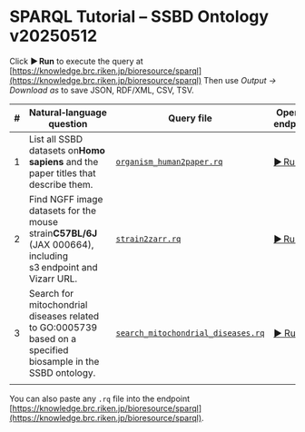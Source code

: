 # SPARQL Tutorial – SSBD Ontology v20250512

Click **▶︎ Run** to execute the query at
[https://knowledge.brc.riken.jp/bioresource/sparql](https://knowledge.brc.riken.jp/bioresource/sparql)
Then use *Output → Download as* to save JSON, RDF/XML, CSV, TSV.

| # | Natural‑language question                                                                                            | Query file                                          | Open in endpoint                                                                                                                                                                                                                                                                                                                                                                                                                                                                                                                                                                                                                                                                                                                                                                                                                                                                                                                                                                                                                                                                                                                                                                                                                                                                                                                                                                                                                                                 |
| - | --------------------------------------------------------------------------------------------------------------------- | --------------------------------------------------- | ---------------------------------------------------------------------------------------------------------------------------------------------------------------------------------------------------------------------------------------------------------------------------------------------------------------------------------------------------------------------------------------------------------------------------------------------------------------------------------------------------------------------------------------------------------------------------------------------------------------------------------------------------------------------------------------------------------------------------------------------------------------------------------------------------------------------------------------------------------------------------------------------------------------------------------------------------------------------------------------------------------------------------------------------------------------------------------------------------------------------------------------------------------------------------------------------------------------------------------------------------------------------------------------------------------------------------------------------------------------------------------------------------------------------------------------------------------------- |
| 1 | List all SSBD datasets on**Homo sapiens** and the paper titles that describe them.                             | [`organism_human2paper.rq`](organism_human2paper.rq) | [▶︎ Run](https://knowledge.brc.riken.jp/endpoint?query=PREFIX+ssbd%3A+%3Chttp%3A%2F%2Fssbd.riken.jp%2Fontology%2F%3E%0D%0APREFIX+rdfs%3A+%3Chttp%3A%2F%2Fwww.w3.org%2F2000%2F01%2Frdf-schema%23%3E%0D%0A%0D%0ASELECT+%3Fdataset+%3Ftitle+%3Fproject+%3Fpaper+%3FDOI+%3FPMID+%3FpaperInfo%0D%0AWHERE+%7B%0D%0A++%3Fbs+ssbd%3Ais_about_organism+%3Chttp%3A%2F%2Fpurl.obolibrary.org%2Fobo%2FNCBITaxon_9606%3E+.%0D%0A++%3Fdataset+ssbd%3Ahas_biosample_information+%3Fbs+%3B%0D%0A+++++++++++ssbd%3Ahas_dataset_title+%3Ftitle+.%0D%0A++OPTIONAL+%7B%0D%0A++++%3Fproject+ssbd%3Ahas_dataset_output+%3Fdataset+.%0D%0A++++OPTIONAL+%7B%0D%0A++++++%3Fproject+ssbd%3Ahas_project_publications+%3Fpaper+.%0D%0A++++++OPTIONAL+%7B%0D%0A++++++++%3Fpaper+ssbd%3Ahas_doi+%3FdoiLit+.%0D%0A++++++++BIND%28IRI%28CONCAT%28%22https%3A%2F%2Fdoi.org%2F%22%2C+STR%28%3FdoiLit%29%29%29+AS+%3FDOI%29%0D%0A++++++%7D%0D%0A++++++OPTIONAL+%7B%0D%0A++++++++%3Fpaper+ssbd%3Ahas_PMID+%3FpmidLit+.%0D%0A++++++++BIND%28IRI%28CONCAT%28%22https%3A%2F%2Fpubmed.ncbi.nlm.nih.gov%2F%22%2C+STR%28%3FpmidLit%29%2C+%22%2F%22%29%29+AS+%3FPMID%29%0D%0A++++++%7D%0D%0A++++++OPTIONAL+%7B+%3Fpaper+ssbd%3Ahas_paper_information+%3FpaperInfo+%7D%0D%0A++++%7D%0D%0A++%7D%0D%0A%7D%0D%0AORDER+BY+%3Fdataset%0D%0A) |
| 2 | Find NGFF image datasets for the mouse strain**C57BL/6J** (JAX 000664), including s3 endpoint and Vizarr URL. | [`strain2zarr.rq`](strain2zarr.rq)                   | [▶︎ Run](https://knowledge.brc.riken.jp/endpoint?query=PREFIX+ssbd%3A+%3Chttp%3A%2F%2Fssbd.riken.jp%2Fontology%2F%3E%0D%0APREFIX+rdfs%3A+%3Chttp%3A%2F%2Fwww.w3.org%2F2000%2F01%2Frdf-schema%23%3E%0D%0A%0D%0ASELECT%0D%0A++%3FstrainLabel%0D%0A++%3Fdataset%0D%0A++%3Fbs%0D%0A++%3Ftitle%0D%0A++%3FmethodIRI%0D%0A++%3FmethodLabel%0D%0A++%3Fzarr%0D%0A++%3Fvizarr%0D%0AWHERE+%7B%0D%0A++VALUES+%3FtargetStrain+%7B%0D%0A++++%3Chttps%3A%2F%2Fwww.jax.org%2Fstrain%2F000664%3E%0D%0A++++%3Chttps%3A%2F%2Fwww.jax.org%2Fstrain%2F000651%3E%0D%0A++%7D%0D%0A%0D%0A++%3FtargetStrain+rdfs%3Alabel+%3FstrainLabel_raw+.%0D%0A++BIND%28STR%28%3FstrainLabel_raw%29+AS+%3FstrainLabel%29%0D%0A%0D%0A++%3Fbs+ssbd%3Ais_about_strain+%3FtargetStrain+.%0D%0A%0D%0A++%3Fdataset+ssbd%3Ahas_biosample_information+%3Fbs+%3B%0D%0A+++++++++++ssbd%3Ahas_dataset_title+++++++++%3Ftitle+.%0D%0A%0D%0A++%3Fdataset+ssbd%3Ahas_imaging_method_total_info%2Fssbd%3Ahas_imaging_method_recorded_type+%3FmethodIRI+.%0D%0A%0D%0A++OPTIONAL+%7B%0D%0A++++%3FmethodIRI+rdfs%3Alabel+%3FmethodLabel_raw+.%0D%0A++++FILTER%28LANG%28%3FmethodLabel_raw%29%3D%22en%22+%7C%7C+LANG%28%3FmethodLabel_raw%29%3D%22%22%29%0D%0A++++BIND%28STR%28%3FmethodLabel_raw%29+AS+%3FmethodLabel%29%0D%0A++%7D%0D%0A%0D%0A++%3Fdataset+ssbd%3Ahas_ome_zarr_information+%3Fngff+.%0D%0A%0D%0A++%23+---+Vizarr+%E3%82%92%E5%BF%85%E9%A0%88%E3%81%AB%E3%81%99%E3%82%8B%E5%A0%B4%E5%90%88+---%0D%0A++%3Fngff+ssbd%3Ahas_vizarr_url+%3Fvizarr_raw+.%0D%0A++BIND%28IRI%28STR%28%3Fvizarr_raw%29%29+AS+%3Fvizarr%29%0D%0A%0D%0A++%23+---+Zarr+%E3%82%A8%E3%83%B3%E3%83%89%E3%83%9D%E3%82%A4%E3%83%B3%E3%83%88%E3%81%AF%E4%BB%BB%E6%84%8F+---%0D%0A++OPTIONAL+%7B%0D%0A++++%3Fngff+ssbd%3Ahas_s3_endpoint+%3Fzarr_raw+.%0D%0A++++BIND%28IRI%28STR%28%3Fzarr_raw%29%29+AS+%3Fzarr%29%0D%0A++%7D%0D%0A%7D%0D%0AORDER+BY+%3FstrainLabel+%3Fdataset%0D%0A) |
| 3 | Search for mitochondrial diseases related to GO:0005739 based on a specified biosample in the SSBD ontology. | [`search_mitochondrial_diseases.rq`](search_mitochondrial_diseases.rq) | [▶︎ Run](https://knowledge.brc.riken.jp/endpoint?query=PREFIX+ssbd%3A++++%3Chttp%3A%2F%2Fssbd.riken.jp%2Fontology%2F%3E%0D%0APREFIX+obo%3A+++++%3Chttp%3A%2F%2Fpurl.obolibrary.org%2Fobo%2F%3E%0D%0APREFIX+ro%3A++++++%3Chttp%3A%2F%2Fpurl.obolibrary.org%2Fobo%2FRO_%3E%0D%0APREFIX+owl%3A+++++%3Chttp%3A%2F%2Fwww.w3.org%2F2002%2F07%2Fowl%23%3E%0D%0APREFIX+rdf%3A+++++%3Chttp%3A%2F%2Fwww.w3.org%2F1999%2F02%2F22-rdf-syntax-ns%23%3E%0D%0APREFIX+rdfs%3A++++%3Chttp%3A%2F%2Fwww.w3.org%2F2000%2F01%2Frdf-schema%23%3E%0D%0APREFIX+oboInOwl%3A%3Chttp%3A%2F%2Fwww.geneontology.org%2Fformats%2FoboInOwl%23%3E%0D%0A%0D%0ASELECT+DISTINCT%0D%0A++%3FdiseaseIRI%0D%0A++%3FdiseaseLabel+++%23+English-only+%28or+no-lang%29+label%0D%0A++%3FGOccURI%0D%0A++%3FGOccLabel++++++%23+English-only+%28or+no-lang%29+label%0D%0A++%3FdbXref%0D%0AWHERE+%7B%0D%0A++ssbd%3Assbd-biosample-163-Fig4A_STED_mitochondial_HBSS3h%0D%0A++++++++ssbd%3Ais_about_GO_cc+%3FGOccURI+.%0D%0A%0D%0A++FILTER%28%3FGOccURI+%3D+obo%3AGO_0005739%29%0D%0A%0D%0A++%7B%0D%0A++++%3FdiseaseIRI+owl%3AequivalentClass+%3Fec+.%0D%0A++++%3Fec+owl%3AintersectionOf+%3Flist+.%0D%0A++++%3Flist+rdf%3Arest%2A%2Frdf%3Afirst+%3Frest+.%0D%0A++++%3Frest+a+owl%3ARestriction+%3B%0D%0A++++++++++owl%3AonProperty+ro%3A0004020+%3B%0D%0A++++++++++owl%3AsomeValuesFrom+%3FGOccURI+.%0D%0A++%7D%0D%0A++UNION%0D%0A++%7B%0D%0A++++%3FdiseaseIRI+rdfs%3AsubClassOf+%3Frest2+.%0D%0A++++%3Frest2+a+owl%3ARestriction+%3B%0D%0A+++++++++++owl%3AonProperty+ro%3A0004020+%3B%0D%0A+++++++++++owl%3AsomeValuesFrom+%3FGOccURI+.%0D%0A++%7D%0D%0A%0D%0A++FILTER%28STRSTARTS%28STR%28%3FdiseaseIRI%29%2C+%22http%3A%2F%2Fpurl.obolibrary.org%2Fobo%2FMONDO_%22%29%29%0D%0A%0D%0A++OPTIONAL+%7B%0D%0A++++%3FdiseaseIRI+rdfs%3Alabel+%3FdiseaseLabelRaw+.%0D%0A++++FILTER%28LANG%28%3FdiseaseLabelRaw%29%3D%22en%22+%7C%7C+LANG%28%3FdiseaseLabelRaw%29%3D%22%22%29%0D%0A++++BIND%28STR%28%3FdiseaseLabelRaw%29+AS+%3FdiseaseLabel%29%0D%0A++%7D%0D%0A++OPTIONAL+%7B%0D%0A++++%3FGOccURI+rdfs%3Alabel+%3FGOccLabelRaw+.%0D%0A++++FILTER%28LANG%28%3FGOccLabelRaw%29%3D%22en%22+%7C%7C+LANG%28%3FGOccLabelRaw%29%3D%22%22%29%0D%0A++++BIND%28STR%28%3FGOccLabelRaw%29+AS+%3FGOccLabel%29%0D%0A++%7D%0D%0A++OPTIONAL+%7B+%3FdiseaseIRI+oboInOwl%3AhasDbXref+%3FdbXref+%7D%0D%0A%7D%0D%0AORDER+BY+%3FdiseaseIRI%0D%0A) |
 |                                                                                                                                                                                                                                                                                                                                                                |

You can also paste any `.rq` file into the endpoint [https://knowledge.brc.riken.jp/bioresource/sparql](https://knowledge.brc.riken.jp/bioresource/sparql).
